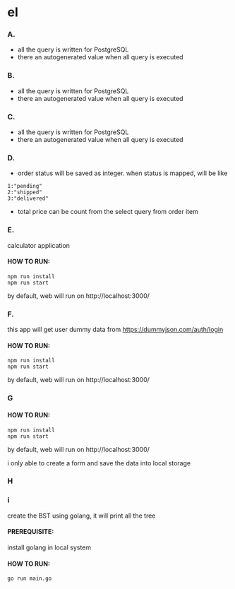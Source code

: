 # el

### A. 
- all the query is written for PostgreSQL
- there an autogenerated value when all query is executed


### B. 
- all the query is written for PostgreSQL
- there an autogenerated value when all query is executed

###  C. 
- all the query is written for PostgreSQL
- there an autogenerated value when all query is executed



### D.
- order status will be saved as integer. when status is mapped, will be like
```
1:"pending"
2:"shipped"
3:"delivered"
```
- total price can be count from the select query from order item

### E. 

calculator application

#### HOW TO RUN:
```
npm run install
npm run start
```
by default, web will run on http://localhost:3000/ 

### F.
this app will get user dummy data from https://dummyjson.com/auth/login
#### HOW TO RUN:
```
npm run install
npm run start
```
by default, web will run on http://localhost:3000/ 

### G
#### HOW TO RUN:
```
npm run install
npm run start
```
by default, web will run on http://localhost:3000/ 

i only able to create a form and save the data into local storage

### H


### i
create the BST using golang, it will print all the tree
#### PREREQUISITE:

install golang in local system
#### HOW TO RUN:
```
go run main.go
```

 

